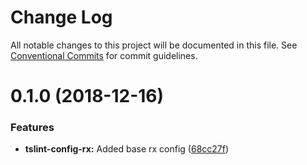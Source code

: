 # Change Log

All notable changes to this project will be documented in this file.
See [Conventional Commits](https://conventionalcommits.org) for commit guidelines.

# 0.1.0 (2018-12-16)


### Features

* **tslint-config-rx:** Added base rx config ([68cc27f](https://github.com/qulix/frontend-linter-configs/commit/68cc27f))

